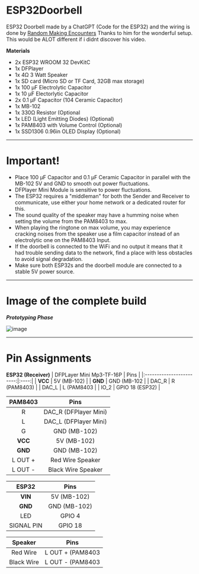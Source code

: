# ESP32Doorbell
ESP32 Doorbell made by a ChatGPT (Code for the ESP32) and the wiring is done by [Random Making Encounters](https://www.youtube.com/watch?v=44uBA2G4OIQ&t=416s) Thanks to him for the wonderful setup. This would be ALOT different if i didnt discover his video.

**Materials**
-  2x ESP32 WROOM 32 DevKitC
-  1x DFPlayer
-  1x 4Ω 3 Watt Speaker
-  1x SD card (Micro SD or TF Card, 32GB max storage)
-  1x 100 µF Electrolytic Capacitor
-  1x 10  µF Electorlytic Capacitor
-  2x 0.1 µF Capacitor (104 Ceramic Capacitor)
-  1x MB-102
-  1x 330Ω Resistor (Optional
-  1x LED (Light Emitting Diodes) (Optional)
-  1x PAM8403 with Volume Control (Optional)
-  1x SSD1306 0.96in OLED Display (Optional)

-------------------------------------------------------------------------------------------

# Important!
-  Place 100 µF Capacitor and 0.1 µF Ceramic Capacitor in parallel with the MB-102 5V and GND to smooth out power fluctuations.
-  DFPlayer Mini Module is sensitive to power fluctuations.
-  The ESP32 requires a "middleman" for both the Sender and Receiver to communicate, use either your home network or a dedicated router for this.
-  The sound quality of the speaker may have a humming noise when setting the volume from the PAM8403 to max.
-  When playing the ringtone on max volume, you may experience cracking noises from the speaker use a film capacitor instead of an electrolytic one on the PAM8403 Input.
-  If the doorbell is connected to the WiFi and no output it means that it had trouble sending data to the network, find a place with less obstacles to avoid signal degradation.
-  Make sure both ESP32s and the doorbell module are connected to a stable 5V power source.

-------------------------------------------------------------------------------------------

# Image of the complete build 

***Prototyping Phase***

![image](https://github.com/user-attachments/assets/1e092382-ff64-4710-b704-97ecce082e1b)

-------------------------------------------------------------------------------------------

# Pin Assignments

**ESP32 (Receiver)**
| DFPLayer Mini Mp3-TF-16P | Pins |
|:------------------------:|:----:|
| **VCC** | 5V (MB-102) |
| **GND** | GND (MB-102 |
| DAC_R | R (PAM8403) |
| DAC_L | L (PAM8403 |
| IO_2 | GPIO 18 (ESP32) | 

| PAM8403 | Pins |
|:-------:|:----:|
| R | DAC_R (DFPlayer Mini) |
| L | DAC_L (DFPlayer Mini) |
| G | GND (MB-102) |
| **VCC** | 5V (MB-102) | 
| **GND** | GND (MB-102) | 
| L OUT + | Red Wire Speaker | 
| L OUT - | Black Wire Speaker | 

| ESP32 | Pins |
|:-----:|:----:|
| **VIN** | 5V (MB-102) |
| **GND** | GND (MB-102) | 
| LED | GPIO 4 |
| SIGNAL PIN | GPIO 18 |

| Speaker | Pins |
|:-------:|:----:|
| Red Wire | L OUT + (PAM8403 | 
| Black Wire | L OUT - (PAM8403 | 

